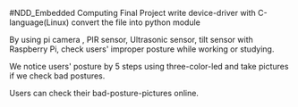 #NDD_Embedded Computing Final Project
write device-driver with C-language(Linux) convert the file into python module 

By using pi camera , PIR sensor, Ultrasonic sensor, tilt sensor with Raspberry Pi, check users' improper posture while working or studying.

We notice users' posture by 5 steps using three-color-led and take pictures if we check bad postures. 

Users can check their bad-posture-pictures online.

